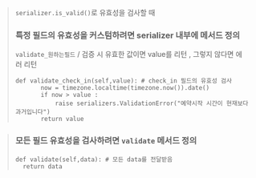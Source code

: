 > `serializer.is_valid()`로 유효성을 검사할 때 
>
> ### 특정 필드의 유효성을 커스텀하려면 serializer 내부에 메서드 정의
> 
> `validate_원하는필드` / 검증 시 유효한 값이면 value를 리턴 , 그렇지 않다면 에러 리턴
>
> ``` 
> def validate_check_in(self,value): # check_in 필드의 유효성 검사
>        now = timezone.localtime(timezone.now()).date()
>        if now > value :
>            raise serializers.ValidationError("예약시작 시간이 현재보다 과거입니다")
>        return value
>```
    
> ### 모든 필드 유효성을 검사하려면 `validate` 메서드 정의
> ```
> def validate(self,data): # 모든 data를 전달받음
>   return data
> ```

